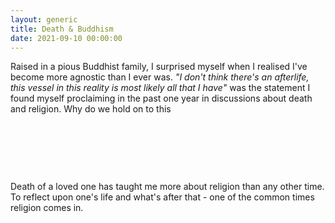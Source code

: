 ```yaml
---
layout: generic
title: Death & Buddhism
date: 2021-09-10 00:00:00
---
```

Raised in a pious Buddhist family, I surprised myself when I realised I've become more agnostic than I ever was. *"I don't think there's an afterlife, this vessel in this reality  is most likely all that I have"* was the statement I found myself proclaiming in the past one year in discussions about death and religion. Why do we hold on to this

&nbsp;

&nbsp;

&nbsp;

Death of a loved one has taught me more about religion than any other time. To reflect upon one's life and what's after that - one of the common times religion comes in.